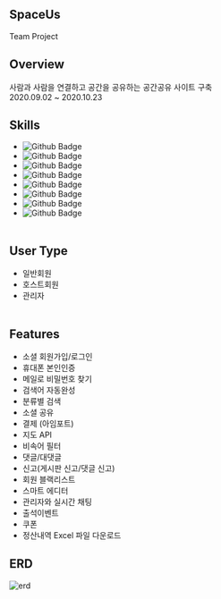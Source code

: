 
## SpaceUs
Team Project

## Overview
사람과 사람을 연결하고 공간을 공유하는 공간공유 사이트 구축<br/>
2020.09.02 ~ 2020.10.23

## Skills
* ![Github Badge](https://img.shields.io/badge/-JAVA-red)
* ![Github Badge](https://img.shields.io/badge/-Spring-brightgree)
* ![Github Badge](https://img.shields.io/badge/-JSP-navy)
* ![Github Badge](https://img.shields.io/badge/-Javascript-yellow)
* ![Github Badge](https://img.shields.io/badge/-Oracle-327da8)
* ![Github Badge](https://shields.io/badge/-HTML/CSS-ff69b4)
* ![Github Badge](https://img.shields.io/badge/-Git-black)
* ![Github Badge](https://img.shields.io/badge/-AWS-F3F3F3)
<br><br>
## User Type
* 일반회원
* 호스트회원
* 관리자
<br><br>
## Features
* 소셜 회원가입/로그인
* 휴대폰 본인인증
* 메일로 비밀번호 찾기
* 검색어 자동완성
* 분류별 검색
* 소셜 공유
* 결제 (아임포트)
* 지도 API
* 비속어 필터
* 댓글/대댓글
* 신고(게시판 신고/댓글 신고)
* 회원 블랙리스트
* 스마트 에디터
* 관리자와 실시간 채팅
* 출석이벤트
* 쿠폰
* 정산내역 Excel 파일 다운로드

## ERD
![erd](https://user-images.githubusercontent.com/66931820/97409160-8848b600-1940-11eb-953b-8f27d1c9120a.png)
